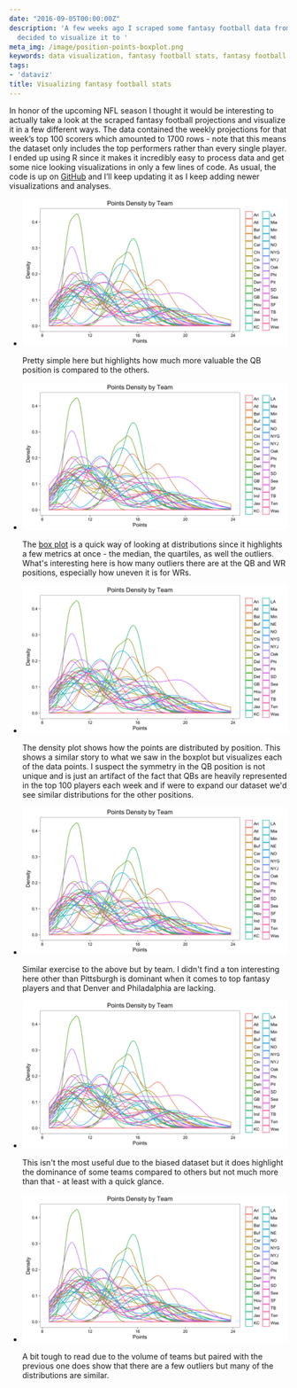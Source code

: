 ```yaml
---
date: "2016-09-05T00:00:00Z"
description: 'A few weeks ago I scraped some fantasy football data from Yahoo and
  decided to visualize it to '
meta_img: /image/position-points-boxplot.png
keywords: data visualization, fantasy football stats, fantasy football
tags:
- 'dataviz'
title: Visualizing fantasy football stats
---
```


In honor of the upcoming NFL season I thought it would be interesting to actually take a look at the scraped fantasy football projections and visualize it in a few different ways. The data contained the weekly projections for that week’s top 100 scorers which amounted to 1700 rows - note that this means the dataset only includes the top performers rather than every single player. I ended up using R since it makes it incredibly easy to process data and get some nice looking visualizations in only a few lines of code. As usual, the code is up on [GitHub](https://github.com/dangoldin/yahoo-ffl/blob/master/analyze.R) and I’ll keep updating it as I keep adding newer visualizations and analyses.

<ul class="thumbnails">
  <li class="span8">
    <div class="thumbnail">
      <img src="/image/team-points-density.png" alt="Team point density" data-width="700" data-height="390" data-layout="responsive" />
      <p>Pretty simple here but highlights how much more valuable the QB position is compared to the others.</p>
    </div>
  </li>

<li class="span8">
    <div class="thumbnail">
      <img src="/image/team-points-density.png" alt="Team point density" data-width="700" data-height="390" data-layout="responsive" />
      <p>The <a href="https://en.wikipedia.org/wiki/Box_plot">box plot</a> is a quick way of looking at distributions since it highlights a few metrics at once - the median, the quartiles, as well the outliers. What's interesting here is how many outliers there are at the QB and WR positions, especially how uneven it is for WRs.</p>
    </div>
  </li>

  <li class="span8">
    <div class="thumbnail">
      <img src="/image/team-points-density.png" alt="Team point density" data-width="700" data-height="390" data-layout="responsive" />
      <p>The density plot shows how the points are distributed by position. This shows a similar story to what we saw in the boxplot but visualizes each of the data points. I suspect the symmetry in the QB position is not unique and is just an artifact of the fact that QBs are heavily represented in the top 100 players each week and if were to expand our dataset we'd see similar distributions for the other positions.</p>
    </div>
  </li>

  <li class="span8">
    <div class="thumbnail">
      <img src="/image/team-points-density.png" alt="Team point density" data-width="700" data-height="390" data-layout="responsive" />
      <p>Similar exercise to the above but by team. I didn't find a ton interesting here other than Pittsburgh is dominant when it comes to top fantasy players and that Denver and Philadalphia are lacking.</p>
    </div>
  </li>

  <li class="span8">
    <div class="thumbnail">
      <img src="/image/team-points-density.png" alt="Team point density" data-width="700" data-height="390" data-layout="responsive" />
      <p>This isn't the most useful due to the biased dataset but it does highlight the dominance of some teams compared to others but not much more than that - at least with a quick glance.</p>
    </div>
  </li>

  <li class="span8">
    <div class="thumbnail">
      <img src="/image/team-points-density.png" alt="Team point density" data-width="700" data-height="390" data-layout="responsive" />
      <p>A bit tough to read due to the volume of teams but paired with the previous one does show that there are a few outliers but many of the distributions are similar.</p>
    </div>
  </li>
</ul>
